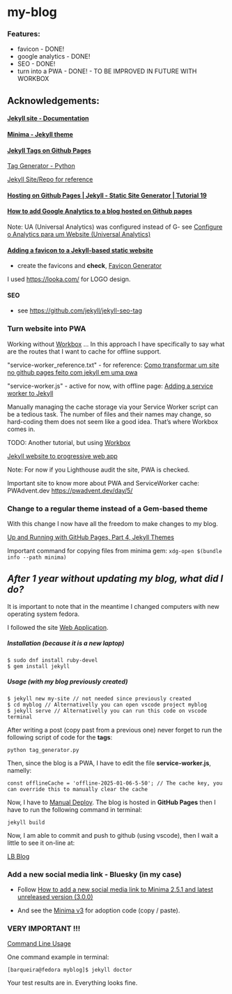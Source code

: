 # my-blog

### Features:

- favicon - DONE!
- google analytics - DONE!
- SEO - DONE!
- turn into a PWA - DONE! - TO BE IMPROVED IN FUTURE WITH WORKBOX


## Acknowledgements:

#### [Jekyll site - Documentation](https://jekyllrb.com/)

#### [Minima - Jekyll theme](https://github.com/jekyll/minima)

#### [Jekyll Tags on Github Pages](http://longqian.me/2017/02/09/github-jekyll-tag/)

[Tag Generator - Python](https://github.com/qian256/qian256.github.io/blob/master/tag_generator.py)

[Jekyll Site/Repo for reference](https://github.com/qian256/qian256.github.io)

#### [Hosting on Github Pages | Jekyll - Static Site Generator | Tutorial 19](https://www.youtube.com/watch?v=fqFjuX4VZmU)

#### [How to add Google Analytics to a blog hosted on Github pages](https://www.howtotechwriting.com/documentation%20tools/analytics/google%20analytics/documentation/2021/10/07/how-to-add-analytics-to-jekyll.html)

Note: UA (Universal Analytics) was configured instead of G-    see [Configure o Analytics para um Website (Universal Analytics)](https://support.google.com/analytics/answer/10269537?ref_topic=1009620)


#### [Adding a favicon to a Jekyll-based static website](https://ptc-it.de/add-favicon-to-mm-jekyll-site/)

- create the favicons and __check__, [Favicon Generator](https://realfavicongenerator.net/)

I used https://looka.com/ for LOGO design.


#### SEO 

- see https://github.com/jekyll/jekyll-seo-tag


### Turn website into PWA
Working without [Workbox](https://developers.google.com/web/tools/workbox) ... In this approach I have specifically to say what are the routes that I want to cache for offline support.

"service-worker_reference.txt" - for reference:
[Como transformar um site no github pages feito com jekyll em uma pwa](https://regino.dev/como-transformar-um-site-no-github-pages-feito-com-jekyll-em-uma-pwa/)

"service-worker.js" - active for now, with offline page:
[Adding a service worker to Jekyll](https://tosbourn.com/adding-service-worker-to-jekyll/)

Manually managing the cache storage via your Service Worker script can be a tedious task. The number of files and their names may change, so hard-coding them does not seem like a good idea. That’s where Workbox comes in.

TODO: Another tutorial, but using [Workbox](https://developers.google.com/web/tools/workbox)

[Jekyll website to progressive web app](https://svrooij.io/2022/01/29/jekyll-pwa/)

Note: For now if you Lighthouse audit the site, PWA is checked.

Important site to know more about PWA and ServiceWorker cache: PWAdvent.dev https://pwadvent.dev/day/5/


### Change to a regular theme instead of a Gem-based theme

With this change I now have all the freedom to make changes to my blog.   

[Up and Running with GitHub Pages, Part 4, Jekyll Themes](https://www.youtube.com/watch?v=8IgNO1HgCrk)

Important command for copying files from minima gem: ```xdg-open $(bundle info --path minima)``` 

## _After 1 year without updating my blog, what did I do?_

It is important to note that in the meantime I changed computers with new operating system fedora.  

I followed the site [Web Application](https://developer.fedoraproject.org/start/sw/web-app/jekyll.html).

##### Installation (because it is a new laptop)

```
$ sudo dnf install ruby-devel
$ gem install jekyll
```

##### Usage (with my blog previously created)

```
$ jekyll new my-site // not needed since previously created
$ cd myblog // Alternativelly you can open vscode project myblog
$ jekyll serve // Alternativelly you can run this code on vscode terminal
```

After writing a post (copy past from a previous one) never forget to run the following script of code for the __tags__:

```
python tag_generator.py
```

Then, since the blog is a PWA, I have to edit the file __service-worker.js__, namelly:
    
```
const offlineCache = 'offline-2025-01-06-5-50'; // The cache key, you can override this to manually clear the cache
```

Now, I have to [Manual Deploy](https://jekyllrb.com/docs/deployment/manual/). The blog is hosted in __GitHub Pages__ then I have to run the following command in terminal:

```
jekyll build
```

Now, I am able to commit and push to github (using vscode), then I wait a little to see it on-line at:

[LB Blog](https://lbarqueira.github.io/)

### Add a new social media link - Bluesky (in my case)

- Follow [How to add a new social media link to Minima 2.5.1 and latest unreleased version (3.0.0)](https://blog.jakelee.co.uk/adding-new-social-media-link-to-minima/)

- And see the [Minima v3](https://github.com/jekyll/minima) for adoption code (copy / paste).


### VERY IMPORTANT !!!

[Command Line Usage](https://jekyllrb.com/docs/usage/)

One command example in terminal:

```
[barqueira@fedora myblog]$ jekyll doctor
```
Your test results are in. Everything looks fine.